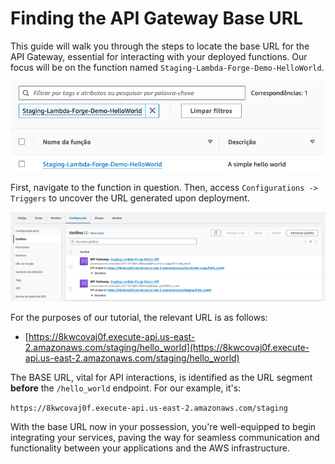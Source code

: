 # Finding the API Gateway Base URL

This guide will walk you through the steps to locate the base URL for the API Gateway, essential for interacting with your deployed functions. Our focus will be on the function named `Staging-Lambda-Forge-Demo-HelloWorld`.

![alt text](images/staging-hello-world.png)

First, navigate to the function in question. Then, access `Configurations -> Triggers` to uncover the URL generated upon deployment.

![alt text](images/staging-hello-world-api-gateway-trigger.png)

For the purposes of our tutorial, the relevant URL is as follows:

- [https://8kwcovaj0f.execute-api.us-east-2.amazonaws.com/staging/hello_world](https://8kwcovaj0f.execute-api.us-east-2.amazonaws.com/staging/hello_world)

The BASE URL, vital for API interactions, is identified as the URL segment **before** the `/hello_world` endpoint. For our example, it's:

`https://8kwcovaj0f.execute-api.us-east-2.amazonaws.com/staging`

With the base URL now in your possession, you're well-equipped to begin integrating your services, paving the way for seamless communication and functionality between your applications and the AWS infrastructure.
